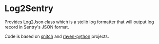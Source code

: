 Log2Sentry
==========

Provides Log2Json class which is a stdlib log formatter that will output log record in Sentry's JSON format.

Code is based on [snitch](https://github.com/ronaldevers/snitch) and [raven-python](https://github.com/getsentry/raven-python) projects.